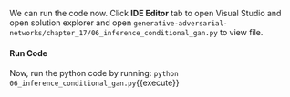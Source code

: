 We can run the code now. Click **IDE Editor** tab to open Visual Studio and open solution explorer and open `generative-adversarial-networks/chapter_17/06_inference_conditional_gan.py` to view file.

#### Run Code

Now, run the python code by running: `python 06_inference_conditional_gan.py`{{execute}}
